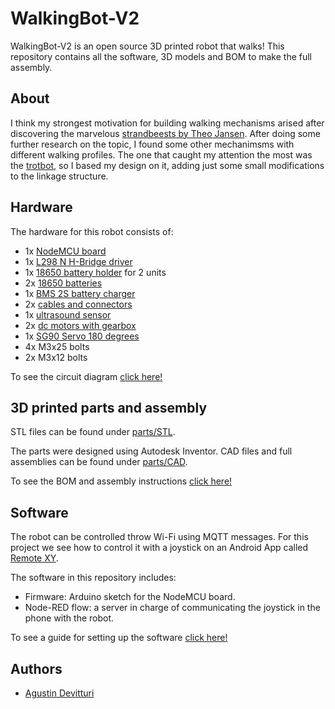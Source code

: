 # WalkingBot-V2
WalkingBot-V2 is an open source 3D printed robot that walks!
This repository contains all the software, 3D models and BOM to make the full assembly.

## About
I think my strongest motivation for building walking mechanisms arised after discovering the marvelous [strandbeests by Theo Jansen][1].
After doing some further research on the topic, I found some other mechanimsms with different walking profiles. The one that caught my attention the most was the [trotbot][2], so I based my design on it, adding just some small modifications to the linkage structure.

## Hardware
The hardware for this robot consists of:
 - 1x [NodeMCU board][3]
 - 1x [L298 N H-Bridge driver][4]
 - 1x [18650 battery holder][5] for 2 units
 - 2x [18650 batteries][6]
 - 1x [BMS 2S battery charger][7]
 - 2x [cables and connectors][11]
 - 1x [ultrasound sensor][8]
 - 2x [dc motors with gearbox][9]
 - 1x [SG90 Servo 180 degrees][10]
 - 4x M3x25 bolts
 - 2x M3x12 bolts
 
 To see the circuit diagram [click here!](docs/circuit_diagram.md)
 
 ## 3D printed parts and assembly
 STL files can be found under [parts/STL](parts/STL).
 
 The parts were designed using Autodesk Inventor. CAD files and full assemblies can be found under [parts/CAD](parts/CAD).
 
 To see the BOM and assembly instructions [click here!](docs/assembly.md)
 
 ## Software
 The robot can be controlled throw Wi-Fi using MQTT messages. For this project we see how to control it with a joystick on an Android App called [Remote XY](12).
 
 The software in this repository includes:
  - Firmware: Arduino sketch for the NodeMCU board.
  - Node-RED flow: a server in charge of communicating the joystick in the phone with the robot.

 To see a guide for setting up the software [click here!](docs/software.md)
  
 ## Authors

- [Agustin Devitturi](https://github.com/adevitturi)

[1]: https://www.strandbeest.com/
[2]: https://www.diywalkers.com/trotbot-linkage-plans.html
[3]: https://www.amazon.com/KeeYees-Internet-Development-Wireless-Compatible/dp/B07PR9T5R5/ref=sr_1_7?dchild=1&keywords=nodemcu&qid=1611461258&sr=8-7 "NodeMcu"
[4]: https://www.amazon.com/L298N-H-Bridge-Stepper-Module-Arduino/dp/B07D2BTMPK/ref=sr_1_7?dchild=1&keywords=l298n&qid=1611461230&sr=8-7 "L298 Driver"
[5]: https://www.amazon.com/HTTX-Battery-Holder-2-Slot-Storage/dp/B07DBLY3WS/ref=sr_1_12?dchild=1&keywords=18650+battery+holder&qid=1611461318&sr=8-12 "Battery holder"
[6]: https://www.ebay.com/itm/SAMSUNG-ICR-22P-SDI-2-GN1T-RECHARGEABLE-BATTERIE-3-6V-2150mAh-Li-Ion-NEU/143293064204?_trkparms=ispr%3D1&hash=item215ceea40c:g:ZUQAAOSwoz9dAhCa&amdata=enc%3AAQAFAAACcBaobrjLl8XobRIiIML1V4Imu%252Fn%252BzU5L90Z278x5ickk7d4nremBkvNKtcC0ZwqXDHkXsYhJQTdihFAnAnx3hqAK6IrjDgj4AwVKv%252BpjJ4wuEavXcMKc7tY3pZzgPKxWTGVSFv4I1R1xTqQxwxvR4Qq6Ei%252Bs9rnUGNzmCdwlbiNLcTP8t1f%252Ff5FCjqiZqcg6fMp7tGAjeFA37z8h83UlhdihnBFZTMf%252B9PhHdMCqiKD12a2SCw4dM8gBIaksgK3aOT4A4mYrcnteq%252BDwlK6uJydwFO50SazfUTp83K3s1Q3lTXZzkz57uHGstQk6WUzmZNbQQAFNrG03O2LprEb0hXID0QjAKi4ABnXg0TCr0VTMrCUEtBcU9%252BxSdTqqFKCm%252FAKEvlDGlKJKxOUGPLgScFQGNtI1I5EqihNt5Q3xeXAIA%252BWjI3pcj00nZXgyCeLpw0lM13KRNY6rLOVTycqGbFaktHx%252BNvk9DLcN4swmGSJW3QzZNESk%252Fu%252FFFNLhYx5Z6yVPYjKrEGX1l3QPHwiwAyFV%252FX0aMkJSsLCJr5r0y%252FLkCwXHwzI2LvOA6JFLGmJuebbNiGwZHLmKYO9GW50WFCzXOfI3jvQjDS3kmzI6efevHPm%252Bvj2wjRZRz%252BEkNdqpWDDvx9LgOf0cr6Ajph7Qu2KTGWNOytd8%252FKdXhNlnv9P5xSxXw0ziOS%252Fg9PrjDaKDRb7qTrP4SNmIpbRQHsqXaSyIE1AglHajGzTf%252Fcelm5Lo%252B5Fi%252BSHLeD4x3hTq9VnlzwChHz%252FQ6UBsMpV6xs1L2I2%252B2TxCNDetYz9cprIz0Xb3BP2psb3EjugWbgHuiM4yeQ%253D%253D%7Ccksum%3A1432930642044af6bc373e8f402cb509933a8c566512%7Campid%3APL_CLK%7Cclp%3A2334524 "18650 batteries"
[7]: https://www.amazon.com/-/es/Li-ion-Bater%C3%ADa-Cargador-Protecci%C3%B3n-Sobrecarga/dp/B07GX2VTXC/ref=sr_1_5?__mk_es_US=%C3%85M%C3%85%C5%BD%C3%95%C3%91&dchild=1&keywords=bms+2s&qid=1611614895&sr=8-5 "BMS 2S"
[8]: https://www.amazon.com/UIOTEC-Operating-HC-SR04-P-Ultrasound-Ultrasonic/dp/B07DWWTT3F/ref=sr_1_8?dchild=1&keywords=ultrasound+arduino&qid=1611461527&sr=8-8 "Ultrasound sensor"
[9]: https://www.amazon.com/AutoEC-4pcs-Motor-Smart-Robot/dp/B00U4HP0SQ/ref=sr_1_39?dchild=1&keywords=arduino+dc+motor&qid=1611461562&sr=8-39
[10]: https://www.amazon.com/SunFounder-Digital-Helicopter-Airplane-Controls/dp/B01M5LIKLQ/ref=sr_1_18?dchild=1&keywords=tower+pro+sg90&qid=1611461723&sr=8-18 "Servo"
[11]:https://www.amazon.com/-/es/10-pares-Connector-Battery-discharge-alambre/dp/B01JUDP5NY/ref=sr_1_17?__mk_es_US=%C3%85M%C3%85%C5%BD%C3%95%C3%91&dchild=1&keywords=battery+connector&qid=1611615490&sr=8-17 "Battery connector"
[12]:https://play.google.com/store/apps/details?id=com.shevauto.remotexy.free&hl=es&gl=US
